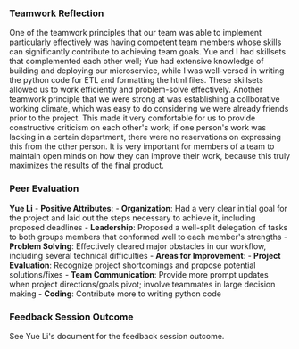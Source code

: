 ### Teamwork Reflection

One of the teamwork principles that our team was able to implement particularly effectively was having competent team members whose skills can significantly contribute to achieving team goals. Yue and I had skillsets that complemented each other well; Yue had extensive knowledge of building and deploying our microservice, while I was well-versed in writing the python code for ETL and formatting the html files. These skillsets allowed us to work efficiently and problem-solve effectively. Another teamwork principle that we were strong at was establishing a collborative working climate, which was easy to do considering we were already friends prior to the project. This made it very comfortable for us to provide constructive criticism on each other's work; if one person's work was lacking in a certain department, there were no reservations on expressing this from the other person. It is very important for members of a team to maintain open minds on how they can improve their work, because this truly maximizes the results of the final product.

### Peer Evaluation

**Yue Li**
    - **Positive Attributes**:
        - **Organization**: Had a very clear initial goal for the project and laid out the steps necessary to achieve it, including proposed deadlines
        - **Leadership**: Proposed a well-split delegation of tasks to both groups members that conformed well to each member's strengths
        - **Problem Solving**: Effectively cleared major obstacles in our workflow, including several technical difficulties
    - **Areas for Improvement**:
        - **Project Evaluation**: Recognize project shortcomings and propose potential solutions/fixes
        - **Team Communication**: Provide more prompt updates when project directions/goals pivot; involve teammates in large decision making
        - **Coding**: Contribute more to writing python code

### Feedback Session Outcome

See Yue Li's document for the feedback session outcome.
